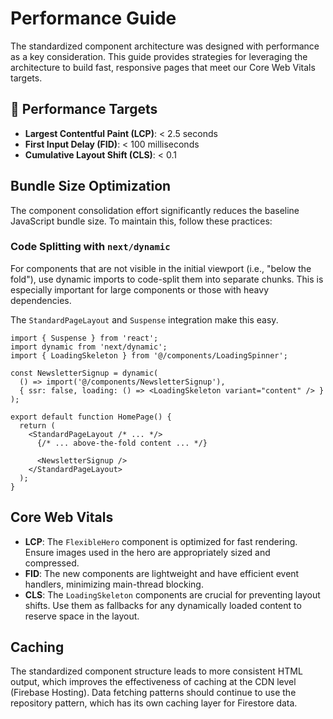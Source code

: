 # Performance Guide

The standardized component architecture was designed with performance as a key consideration. This guide provides strategies for leveraging the architecture to build fast, responsive pages that meet our Core Web Vitals targets.

## 🎯 Performance Targets

- **Largest Contentful Paint (LCP)**: < 2.5 seconds
- **First Input Delay (FID)**: < 100 milliseconds
- **Cumulative Layout Shift (CLS)**: < 0.1

## Bundle Size Optimization

The component consolidation effort significantly reduces the baseline JavaScript bundle size. To maintain this, follow these practices:

### Code Splitting with `next/dynamic`

For components that are not visible in the initial viewport (i.e., "below the fold"), use dynamic imports to code-split them into separate chunks. This is especially important for large components or those with heavy dependencies.

The `StandardPageLayout` and `Suspense` integration make this easy.

```tsx
import { Suspense } from 'react';
import dynamic from 'next/dynamic';
import { LoadingSkeleton } from '@/components/LoadingSpinner';

const NewsletterSignup = dynamic(
  () => import('@/components/NewsletterSignup'),
  { ssr: false, loading: () => <LoadingSkeleton variant="content" /> }
);

export default function HomePage() {
  return (
    <StandardPageLayout /* ... */>
      {/* ... above-the-fold content ... */}
      
      <NewsletterSignup />
    </StandardPageLayout>
  );
}
```

## Core Web Vitals

- **LCP**: The `FlexibleHero` component is optimized for fast rendering. Ensure images used in the hero are appropriately sized and compressed.
- **FID**: The new components are lightweight and have efficient event handlers, minimizing main-thread blocking.
- **CLS**: The `LoadingSkeleton` components are crucial for preventing layout shifts. Use them as fallbacks for any dynamically loaded content to reserve space in the layout.

## Caching

The standardized component structure leads to more consistent HTML output, which improves the effectiveness of caching at the CDN level (Firebase Hosting). Data fetching patterns should continue to use the repository pattern, which has its own caching layer for Firestore data.